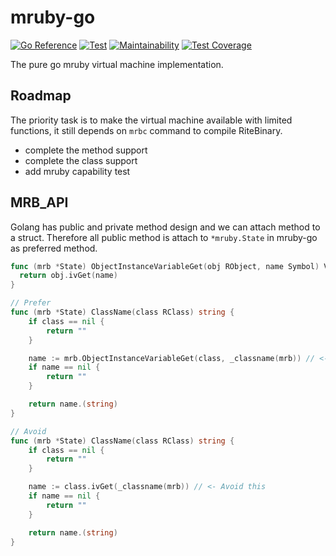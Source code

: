 mruby-go
===

[![Go Reference](https://pkg.go.dev/badge/github.com/elct9620/mruby-go.svg)](https://pkg.go.dev/github.com/elct9620/mruby-go)
[![Test](https://github.com/elct9620/mruby-go/actions/workflows/test.yml/badge.svg)](https://github.com/elct9620/mruby-go/actions/workflows/test.yml)
[![Maintainability](https://api.codeclimate.com/v1/badges/62c60dab046a3d550e78/maintainability)](https://codeclimate.com/github/elct9620/mruby-go/maintainability)
[![Test Coverage](https://api.codeclimate.com/v1/badges/62c60dab046a3d550e78/test_coverage)](https://codeclimate.com/github/elct9620/mruby-go/test_coverage)

The pure go mruby virtual machine implementation.

## Roadmap

The priority task is to make the virtual machine available with limited functions, it still depends on `mrbc` command to compile RiteBinary.

* complete the method support
* complete the class support
* add mruby capability test

## MRB_API

Golang has public and private method design and we can attach method to a struct. Therefore all public method is attach to `*mruby.State` in mruby-go as preferred method.

```go
func (mrb *State) ObjectInstanceVariableGet(obj RObject, name Symbol) Value {
  return obj.ivGet(name)
}

// Prefer
func (mrb *State) ClassName(class RClass) string {
	if class == nil {
		return ""
	}

	name := mrb.ObjectInstanceVariableGet(class, _classname(mrb)) // <- Prefer this
	if name == nil {
		return ""
	}

	return name.(string)
}

// Avoid
func (mrb *State) ClassName(class RClass) string {
	if class == nil {
		return ""
	}

	name := class.ivGet(_classname(mrb)) // <- Avoid this
	if name == nil {
		return ""
	}

	return name.(string)
}
```

